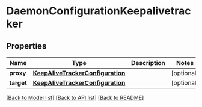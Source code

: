 # DaemonConfigurationKeepalivetracker

## Properties
Name | Type | Description | Notes
------------ | ------------- | ------------- | -------------
**proxy** | [**KeepAliveTrackerConfiguration**](KeepAliveTrackerConfiguration.md) |  | [optional] 
**target** | [**KeepAliveTrackerConfiguration**](KeepAliveTrackerConfiguration.md) |  | [optional] 

[[Back to Model list]](../README.md#documentation-for-models) [[Back to API list]](../README.md#documentation-for-api-endpoints) [[Back to README]](../README.md)


